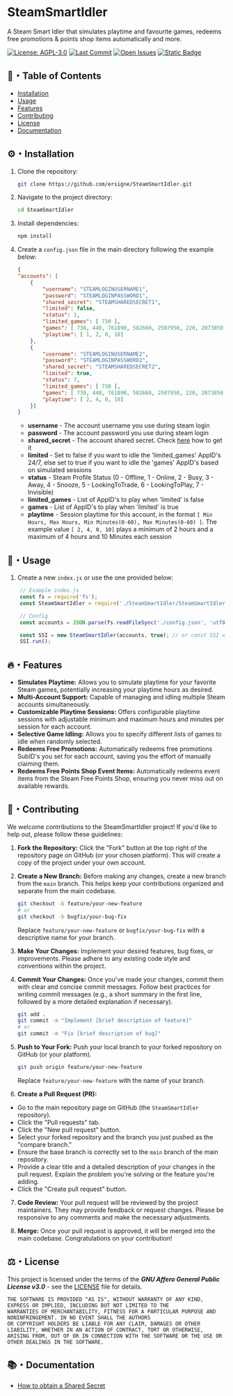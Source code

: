 # SteamSmartIdler
A Steam Smart Idler that simulates playtime and favourite games, redeems free promotions &amp; points shop items automatically and more.

[![License: AGPL-3.0](https://img.shields.io/badge/License-AGPL_v3-blueviolet.svg)](https://www.gnu.org/licenses/agpl-3.0)
[![Last Commit](https://img.shields.io/github/last-commit/ersigne/SteamSmartIdler)](https://github.com/ersigne/SteamSmartIdler/commits/main)
[![Open Issues](https://img.shields.io/github/issues-raw/ersigne/SteamSmartIdler)](https://github.com/ersigne/SteamSmartIdler/issues)
[![Static Badge](https://img.shields.io/badge/Paypal-00457C?style=flat&logo=paypal&logoColor=white)](https://www.paypal.com/paypalme/ersignee)



## 📜・Table of Contents
* [Installation](#%EF%B8%8Finstallation)
* [Usage](#usage)
* [Features](#features)
* [Contributing](#contributing)
* [License](#%EF%B8%8Flicense)
* [Documentation](#documentation)

## ⚙️・Installation
1.  Clone the repository:

    ```bash
    git clone https://github.com/ersigne/SteamSmartIdler.git
    ```
3.  Navigate to the project directory:

    ```bash
    cd SteamSmartIdler
    ```
4.  Install dependencies:

    ```bash
    npm install
    ```
5.  Create a `config.json` file in the main directory following the example below:

    ```json
    {
    "accounts": [
        {
            "username": "STEAMLOGINUSERNAME1", 
            "password": "STEAMLOGINPASSWORD1", 
            "shared_secret": "STEAMSHAREDSECRET1", 
            "limited": false,
            "status": 1,
            "limited_games": [ 730 ],
            "games": [ 730, 440, 761890, 582660, 2507950, 220, 2073850 ],
            "playtime": [ 1, 2, 0, 10]
        },
        {
            "username": "STEAMLOGINUSERNAME2", 
            "password": "STEAMLOGINPASSWORD2", 
            "shared_secret": "STEAMSHAREDSECRET2", 
            "limited": true,
            "status": 7,
            "limited_games": [ 730 ],
            "games": [ 730, 440, 761890, 582660, 2507950, 220, 2073850 ],
            "playtime": [ 2, 4, 0, 10]
        }]
    }
    ```
    * **username** - The account username you use during steam login
    * **password** - The account password you use during steam login
    * **shared_secret** - The account shared secret. Check [here](docs/Shared%20Secret.md) how to get it
    * **limited** - Set to false if you want to idle the 'limited_games' AppID's 24/7, else set to true if you want to idle the 'games' AppID's based on simulated sessions
    * **status** - Steam Profile Status (0 - Offline, 1 - Online, 2 - Busy, 3 - Away, 4 - Snooze, 5 - LookingToTrade, 6 - LookingToPlay, 7 - Invisible)
    * **limited_games** - List of AppID's to play when 'limited' is false
    * **games** - List of AppID's to play when 'limited' is true
    * **playtime** - Session playtime for this account, in the format `[ Min Hours, Max Hours, Min Minutes(0-60), Max Minutes(0-60) ]`. The example value `[ 2, 4, 0, 10]` plays a minimum of 2 hours and a maximum of 4 hours and 10 Minutes each session

## 🚀・Usage
1. Create a new `index.js` or use the one provided below:

```js
    // Example index.js
    const fs = require('fs');
    const SteamSmartIdler = require('./SteamSmartIdler/SteamSmartIdler');

    // Config
    const accounts = JSON.parse(fs.readFileSync('./config.json', 'utf8')).accounts;

    const SSI = new SteamSmartIdler(accounts, true); // or const SSI = new SteamSmartIdler(accounts, true, [freeLicensesSUBIDs], [freePointsShopItemsDEFIDs]);
    SSI.run();
```

## 🔥・Features
* **Simulates Playtime:** Allows you to simulate playtime for your favorite Steam games, potentially increasing your playtime hours as desired.
* **Multi-Account Support:** Capable of managing and idling multiple Steam accounts simultaneously.
* **Customizable Playtime Sessions:** Offers configurable playtime sessions with adjustable minimum and maximum hours and minutes per session for each account.
* **Selective Game Idling:** Allows you to specify different lists of games to idle when randomly selected.
* **Redeems Free Promotions:** Automatically redeems free promotions SubID's you set for each account, saving you the effort of manually claiming them.
* **Redeems Free Points Shop Event Items:** Automatically redeems event items from the Steam Free Points Shop, ensuring you never miss out on available rewards.

## 🤝・Contributing
We welcome contributions to the SteamSmartIdler project! If you'd like to help out, please follow these guidelines:

1.  **Fork the Repository:** Click the "Fork" button at the top right of the repository page on GitHub (or your chosen platform). This will create a copy of the project under your own account.

2.  **Create a New Branch:** Before making any changes, create a new branch from the `main` branch. This helps keep your contributions organized and separate from the main codebase.

    ```bash
    git checkout -b feature/your-new-feature
    # or
    git checkout -b bugfix/your-bug-fix
    ```

    Replace `feature/your-new-feature` or `bugfix/your-bug-fix` with a descriptive name for your branch.

3.  **Make Your Changes:** Implement your desired features, bug fixes, or improvements. Please adhere to any existing code style and conventions within the project.

4.  **Commit Your Changes:** Once you've made your changes, commit them with clear and concise commit messages. Follow best practices for writing commit messages (e.g., a short summary in the first line, followed by a more detailed explanation if necessary).

    ```bash
    git add .
    git commit -m "Implement [brief description of feature]"
    # or
    git commit -m "Fix [brief description of bug]"
    ```

5.  **Push to Your Fork:** Push your local branch to your forked repository on GitHub (or your platform).

    ```bash
    git push origin feature/your-new-feature
    ```

    Replace `feature/your-new-feature` with the name of your branch.

6. **Create a Pull Request (PR):**
  * Go to the main repository page on GitHub (the `SteamSmartIdler` repository).
  * Click the "Pull requests" tab.
  * Click the "New pull request" button.
  * Select your forked repository and the branch you just pushed as the "compare branch."
  * Ensure the base branch is correctly set to the `main` branch of the main repository.
  * Provide a clear title and a detailed description of your changes in the pull request. Explain the problem you're solving or the feature you're adding.
  * Click the "Create pull request" button.

7. **Code Review:** Your pull request will be reviewed by the project maintainers. They may provide feedback or request changes. Please be responsive to any comments and make the necessary adjustments.

8. **Merge:** Once your pull request is approved, it will be merged into the main codebase. Congratulations on your contribution!

## ⚖️・License
This project is licensed under the terms of the ***GNU Affero General Public License v3.0*** - see the [LICENSE](LICENSE) file for details.

```
THE SOFTWARE IS PROVIDED "AS IS", WITHOUT WARRANTY OF ANY KIND, EXPRESS OR IMPLIED, INCLUDING BUT NOT LIMITED TO THE
WARRANTIES OF MERCHANTABILITY, FITNESS FOR A PARTICULAR PURPOSE AND NONINFRINGEMENT. IN NO EVENT SHALL THE AUTHORS
OR COPYRIGHT HOLDERS BE LIABLE FOR ANY CLAIM, DAMAGES OR OTHER LIABILITY, WHETHER IN AN ACTION OF CONTRACT, TORT OR OTHERWISE,
ARISING FROM, OUT OF OR IN CONNECTION WITH THE SOFTWARE OR THE USE OR OTHER DEALINGS IN THE SOFTWARE.
```

## 📚・Documentation
* [How to obtain a Shared Secret](docs/Shared%20Secret.md)